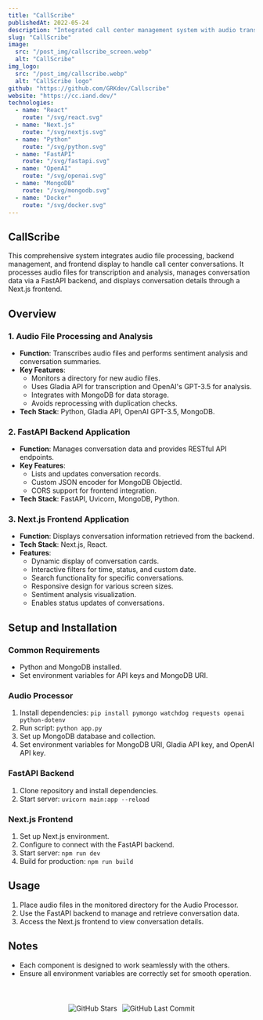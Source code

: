 ```yaml
---
title: "CallScribe"
publishedAt: 2022-05-24
description: "Integrated call center management system with audio transcription with AI (OpenAI + Gladia), FastAPI for data handling, and a Next.js interface for accessing and interacting with conversation data."
slug: "CallScribe"
image: 
  src: "/post_img/callscribe_screen.webp"
  alt: "CallScribe"
img_logo:
  src: "/post_img/callscribe.webp"
  alt: "CallScribe logo"
github: "https://github.com/GRKdev/Callscribe"
website: "https://cc.iand.dev/"
technologies:
  - name: "React"
    route: "/svg/react.svg"
  - name: "Next.js"
    route: "/svg/nextjs.svg"
  - name: "Python"
    route: "/svg/python.svg"
  - name: "FastAPI"
    route: "/svg/fastapi.svg"
  - name: "OpenAI"
    route: "/svg/openai.svg"
  - name: "MongoDB"
    route: "/svg/mongodb.svg"
  - name: "Docker"
    route: "/svg/docker.svg"
---
```





## CallScribe


This comprehensive system integrates audio file processing, backend management, and frontend display to handle call center conversations. It processes audio files for transcription and analysis, manages conversation data via a FastAPI backend, and displays conversation details through a Next.js frontend.

## Overview

### 1. Audio File Processing and Analysis
- **Function**: Transcribes audio files and performs sentiment analysis and conversation summaries.
- **Key Features**:
  - Monitors a directory for new audio files.
  - Uses Gladia API for transcription and OpenAI's GPT-3.5 for analysis.
  - Integrates with MongoDB for data storage.
  - Avoids reprocessing with duplication checks.
- **Tech Stack**: Python, Gladia API, OpenAI GPT-3.5, MongoDB.

### 2. FastAPI Backend Application
- **Function**: Manages conversation data and provides RESTful API endpoints.
- **Key Features**:
  - Lists and updates conversation records.
  - Custom JSON encoder for MongoDB ObjectId.
  - CORS support for frontend integration.
- **Tech Stack**: FastAPI, Uvicorn, MongoDB, Python.

### 3. Next.js Frontend Application
- **Function**: Displays conversation information retrieved from the backend.
- **Tech Stack**: Next.js, React.
- **Features**:
  - Dynamic display of conversation cards.
  - Interactive filters for time, status, and custom date.
  - Search functionality for specific conversations.
  - Responsive design for various screen sizes.
  - Sentiment analysis visualization.
  - Enables status updates of conversations.

## Setup and Installation

### Common Requirements
- Python and MongoDB installed.
- Set environment variables for API keys and MongoDB URI.


### Audio Processor
1. Install dependencies: `pip install pymongo watchdog requests openai python-dotenv`
2. Run script: `python app.py`
3. Set up MongoDB database and collection.
4. Set environment variables for MongoDB URI, Gladia API key, and OpenAI API key.

### FastAPI Backend
1. Clone repository and install dependencies.
2. Start server: `uvicorn main:app --reload`

### Next.js Frontend
1. Set up Next.js environment.
2. Configure to connect with the FastAPI backend.
3. Start server: `npm run dev`
4. Build for production: `npm run build`

## Usage

1. Place audio files in the monitored directory for the Audio Processor.
2. Use the FastAPI backend to manage and retrieve conversation data.
3. Access the Next.js frontend to view conversation details.

## Notes

- Each component is designed to work seamlessly with the others.
- Ensure all environment variables are correctly set for smooth operation.

<div style="display: flex; justify-content: center; padding-top: 40px">
  <img src="https://img.shields.io/github/stars/GRKdev/callscribe.svg" alt="GitHub Stars" style="margin-right: 10px;"/>
  <img src="https://img.shields.io/github/last-commit/GRKdev/callscribe.svg" alt="GitHub Last Commit" />
</div>
